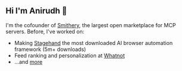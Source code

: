 ## Hi I'm Anirudh 👋

<!--
**kamath/kamath** is a ✨ _special_ ✨ repository because its `README.md` (this file) appears on your GitHub profile.

Here are some ideas to get you started:

- 🔭 I’m currently working on ...
- 🌱 I’m currently learning ...
- 👯 I’m looking to collaborate on ...
- 🤔 I’m looking for help with ...
- 💬 Ask me about ...
- 📫 How to reach me: ...
- 😄 Pronouns: ...
- ⚡ Fun fact: ...
-->
I'm the cofounder of [Smithery](https://smithery.ai), the largest open marketplace for MCP servers. Before, I've worked on:
- Making [Stagehand](https://github.com/browserbase/stagehand) the most downloaded AI browser automation framework (5m+ downloads)
- Feed ranking and personalization at [Whatnot](https://whatnot.com)
- ...and [more](https://kamath.io)
